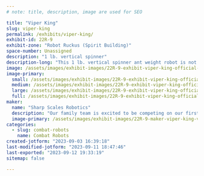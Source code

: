 ```yaml
---
# note: title, description, image are used for SEO

title: "Viper King"
slug: viper-king
permalink: /exhibits/viper-king/
exhibit-id: 22R-9
exhibit-zone: "Robot Ruckus (Spirit Building)"
space-number: Unassigned
description: "1 lb. vertical spinner"
description-long: "This 1 lb. vertical spinner ant weight robot is not afraid to go weapon to weapon and wreak chaos in the battle box."
image: /assets/images/exhibit-images/22R-9-exhibit-viper-king-official-viper-king-profile-picture-large.jpg
image-primary: 
  small: /assets/images/exhibit-images/22R-9-exhibit-viper-king-official-viper-king-profile-picture-small.jpg
  medium: /assets/images/exhibit-images/22R-9-exhibit-viper-king-official-viper-king-profile-picture-medium.jpg
  large: /assets/images/exhibit-images/22R-9-exhibit-viper-king-official-viper-king-profile-picture-large.jpg
  full: /assets/images/exhibit-images/22R-9-exhibit-viper-king-official-viper-king-profile-picture-full.jpg
maker: 
  name: "Sharp Scales Robotics"
  description: "Our family team is excited to be competing on our first Orlando Maker Faire! Team Captain and driver, Nicolas Restivo will celebrate his 18th birthday this weekend battling it out and embracing the chaos! Mom and Dad will be standing by for support and cheering him on."
  image-primary: /assets/images/exhibit-images/22R-9-maker-viper-king-viper-king1-no-background-medium.png
categories: 
  - slug: combat-robots
    name: Combat Robots
created-jotform: "2023-09-03 16:39:18"
last-modified-jotform: "2023-09-11 18:47:46"
last-exported: "2023-09-12 19:33:19"
sitemap: false

---
```

